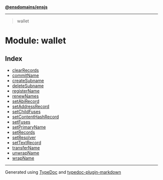 [**@ensdomains/ensjs**](../README.md)

---

> wallet

# Module: wallet

## Index

- [clearRecords](function.clearRecords.md)
- [commitName](function.commitName.md)
- [createSubname](function.createSubname.md)
- [deleteSubname](function.deleteSubname.md)
- [registerName](function.registerName.md)
- [renewNames](function.renewNames.md)
- [setAbiRecord](function.setAbiRecord.md)
- [setAddressRecord](function.setAddressRecord.md)
- [setChildFuses](function.setChildFuses.md)
- [setContentHashRecord](function.setContentHashRecord.md)
- [setFuses](function.setFuses.md)
- [setPrimaryName](function.setPrimaryName.md)
- [setRecords](function.setRecords.md)
- [setResolver](function.setResolver.md)
- [setTextRecord](function.setTextRecord.md)
- [transferName](function.transferName.md)
- [unwrapName](function.unwrapName.md)
- [wrapName](function.wrapName.md)

---

Generated using [TypeDoc](https://typedoc.org/) and [typedoc-plugin-markdown](https://www.npmjs.com/package/typedoc-plugin-markdown)
